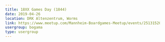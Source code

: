 ```yaml
---
title: 18XX Games Day (1844)
date: 2019-04-26
location: DRK Altenzentrum, Worms
link: https://www.meetup.com/Mannheim-Boardgames-Meetup/events/251315209/
usergroup: bogama
type: usergroup
---
```


